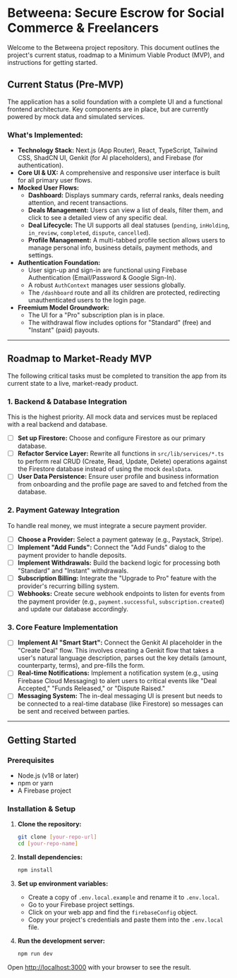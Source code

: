 <!-- /README.md -->
<!-- /README.md -->
# Betweena: Secure Escrow for Social Commerce & Freelancers

Welcome to the Betweena project repository. This document outlines the project's current status, roadmap to a Minimum Viable Product (MVP), and instructions for getting started.

## Current Status (Pre-MVP)

The application has a solid foundation with a complete UI and a functional frontend architecture. Key components are in place, but are currently powered by mock data and simulated services.

### What's Implemented:

*   **Technology Stack:** Next.js (App Router), React, TypeScript, Tailwind CSS, ShadCN UI, Genkit (for AI placeholders), and Firebase (for authentication).
*   **Core UI & UX:** A comprehensive and responsive user interface is built for all primary user flows.
*   **Mocked User Flows:**
    *   **Dashboard:** Displays summary cards, referral ranks, deals needing attention, and recent transactions.
    *   **Deals Management:** Users can view a list of deals, filter them, and click to see a detailed view of any specific deal.
    *   **Deal Lifecycle:** The UI supports all deal statuses (`pending`, `inHolding`, `in_review`, `completed`, `dispute`, `cancelled`).
    *   **Profile Management:** A multi-tabbed profile section allows users to manage personal info, business details, payment methods, and settings.
*   **Authentication Foundation:**
    *   User sign-up and sign-in are functional using Firebase Authentication (Email/Password & Google Sign-In).
    *   A robust `AuthContext` manages user sessions globally.
    *   The `/dashboard` route and all its children are protected, redirecting unauthenticated users to the login page.
*   **Freemium Model Groundwork:**
    *   The UI for a "Pro" subscription plan is in place.
    *   The withdrawal flow includes options for "Standard" (free) and "Instant" (paid) payouts.

---

## Roadmap to Market-Ready MVP

The following critical tasks must be completed to transition the app from its current state to a live, market-ready product.

### 1. Backend & Database Integration

This is the highest priority. All mock data and services must be replaced with a real backend and database.

-   [ ] **Set up Firestore:** Choose and configure Firestore as our primary database.
-   [ ] **Refactor Service Layer:** Rewrite all functions in `src/lib/services/*.ts` to perform real CRUD (Create, Read, Update, Delete) operations against the Firestore database instead of using the mock `dealsData`.
-   [ ] **User Data Persistence:** Ensure user profile and business information from onboarding and the profile page are saved to and fetched from the database.

### 2. Payment Gateway Integration

To handle real money, we must integrate a secure payment provider.

-   [ ] **Choose a Provider:** Select a payment gateway (e.g., Paystack, Stripe).
-   [ ] **Implement "Add Funds":** Connect the "Add Funds" dialog to the payment provider to handle deposits.
-   [ ] **Implement Withdrawals:** Build the backend logic for processing both "Standard" and "Instant" withdrawals.
-   [ ] **Subscription Billing:** Integrate the "Upgrade to Pro" feature with the provider's recurring billing system.
-   [ ] **Webhooks:** Create secure webhook endpoints to listen for events from the payment provider (e.g., `payment.successful`, `subscription.created`) and update our database accordingly.

### 3. Core Feature Implementation

-   [ ] **Implement AI "Smart Start":** Connect the Genkit AI placeholder in the "Create Deal" flow. This involves creating a Genkit flow that takes a user's natural language description, parses out the key details (amount, counterparty, terms), and pre-fills the form.
-   [ ] **Real-time Notifications:** Implement a notification system (e.g., using Firebase Cloud Messaging) to alert users to critical events like "Deal Accepted," "Funds Released," or "Dispute Raised."
-   [ ] **Messaging System:** The in-deal messaging UI is present but needs to be connected to a real-time database (like Firestore) so messages can be sent and received between parties.

---

## Getting Started

### Prerequisites

*   Node.js (v18 or later)
*   npm or yarn
*   A Firebase project

### Installation & Setup

1.  **Clone the repository:**
    ```bash
    git clone [your-repo-url]
    cd [your-repo-name]
    ```

2.  **Install dependencies:**
    ```bash
    npm install
    ```

3.  **Set up environment variables:**
    *   Create a copy of `.env.local.example` and rename it to `.env.local`.
    *   Go to your Firebase project settings.
    *   Click on your web app and find the `firebaseConfig` object.
    *   Copy your project's credentials and paste them into the `.env.local` file.

4.  **Run the development server:**
    ```bash
    npm run dev
    ```

Open [http://localhost:3000](http://localhost:3000) with your browser to see the result.
